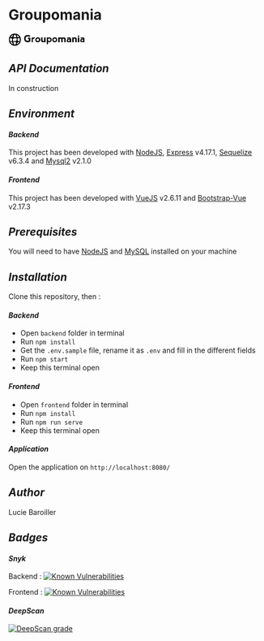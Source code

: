 # Groupomania 
![alt-text](./frontend/src/assets/img/logoFooter.png)
## *API Documentation* 
In construction

## *Environment* 
#### *Backend* 
This project has been developed with [NodeJS](https://nodejs.org/en/), [Express](https://www.npmjs.com/package/express) v4.17.1, [Sequelize](https://www.npmjs.com/package/sequelize) v6.3.4 and [Mysql2](https://www.npmjs.com/package/mysql2) v2.1.0

#### *Frontend* 
This project has been developed with [VueJS](https://www.npmjs.com/package/vue) v2.6.11 and [Bootstrap-Vue](https://www.npmjs.com/package/bootstrap-vue) v2.17.3

## *Prerequisites*
You will need to have [NodeJS](https://nodejs.org/en/) and [MySQL](https://dev.mysql.com/downloads/installer/) installed on your machine

## *Installation*
Clone this repository, then :
#### *Backend*
 - Open `backend` folder in terminal
 - Run `npm install`
 - Get the `.env.sample` file, rename it as `.env` and fill in the different fields
 - Run `npm start`
 - Keep this terminal open
 
#### *Frontend*
 - Open `frontend` folder in terminal
 - Run `npm install`
 - Run `npm run serve`
 - Keep this terminal open
 
 #### *Application*
 Open the application on `http://localhost:8080/`
 
 ## *Author*
 Lucie Baroiller
 
 ## *Badges*
 #### *Snyk*
Backend : <a href="https://snyk.io/test/github/LuluBaroy/Groupomania?targetFile=backend/package.json"><img src="https://snyk.io/test/github/LuluBaroy/Groupomania/badge.svg?targetFile=backend/package.json" alt="Known Vulnerabilities" data-canonical-src="https://snyk.io/test/github/LuluBaroy/Groupomania?targetFile=backend/package.json" style="max-width:100%;"></a>

Frontend : <a href="https://snyk.io/test/github/LuluBaroy/Groupomania?targetFile=frontend/package.json"><img src="https://snyk.io/test/github/LuluBaroy/Groupomania/badge.svg?targetFile=frontend/package.json" alt="Known Vulnerabilities" data-canonical-src="https://snyk.io/test/github/LuluBaroy/Groupomania?targetFile=frontend/package.json" style="max-width:100%;"></a>

#### *DeepScan*
[![DeepScan grade](https://deepscan.io/api/teams/11149/projects/14066/branches/252209/badge/grade.svg)](https://deepscan.io/dashboard#view=project&tid=11149&pid=14066&bid=252209)

